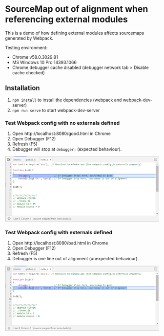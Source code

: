 # SourceMap out of alignment when referencing external modules

This is a demo of how defining external modules affects sourcemaps generated by Webpack.

Testing environment:

- Chrome v58.0.3029.81
- MS Windows 10 Pro 14393.1066
- Chrome debugger cache disabled (debugger network tab  > Disable cache checked)

## Installation

1. `npm install` to install the dependencies (webpack and webpack-dev-server)
2. `npm run serve` to start webpack-dev-server

### Test Webpack config with no externals defined

1. Open http://localhost:8080/good.html in Chrome
2. Open Debugger (F12)
3. Refresh (F5)
4. Debugger will stop at `debugger;` (expected behaviour).

![Screenshot of Debugger](https://raw.githubusercontent.com/ldstein/webpack-sourcemap-test/master/doc/good.png)

### Test Webpack config with externals defined

1. Open http://localhost:8080/bad.html in Chrome
2. Open Debugger (F12)
3. Refresh (F5)
4. Debugger is one line out of alignment (unexpected behaviour).

![Screenshot of Debugger](https://raw.githubusercontent.com/ldstein/webpack-sourcemap-test/master/doc/bad.png)

